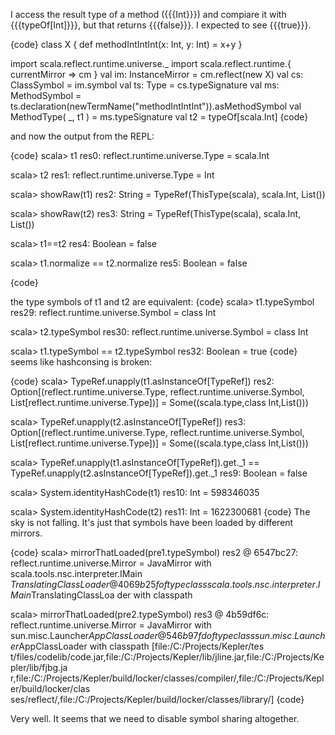 I access the result type of a method ({{{Int}}}) and compiare it with {{{typeOf[Int]}}}, but that returns {{{false}}}. I expected to see {{{true}}}. 

{code}
class X {
   def methodIntIntInt(x: Int, y: Int) = x+y
}

import scala.reflect.runtime.universe._
import scala.reflect.runtime.{ currentMirror => cm }
val im: InstanceMirror = cm.reflect(new X)
val cs: ClassSymbol = im.symbol
val ts: Type = cs.typeSignature
val ms: MethodSymbol = ts.declaration(newTermName("methodIntIntInt")).asMethodSymbol
val MethodType( _, t1 ) = ms.typeSignature
val t2 = typeOf[scala.Int]
{code}

and now the output from the REPL:

{code}
scala> t1
res0: reflect.runtime.universe.Type = scala.Int

scala> t2
res1: reflect.runtime.universe.Type = Int

scala> showRaw(t1)
res2: String = TypeRef(ThisType(scala), scala.Int, List())

scala> showRaw(t2)
res3: String = TypeRef(ThisType(scala), scala.Int, List())

scala> t1==t2
res4: Boolean = false

scala> t1.normalize == t2.normalize
res5: Boolean = false

{code}



the type symbols of t1 and t2 are equivalent:
{code}
scala> t1.typeSymbol
res29: reflect.runtime.universe.Symbol = class Int

scala> t2.typeSymbol
res30: reflect.runtime.universe.Symbol = class Int

scala> t1.typeSymbol == t2.typeSymbol
res32: Boolean = true
{code}
seems like hashconsing is broken:

{code}
scala> TypeRef.unapply(t1.asInstanceOf[TypeRef])
res2: Option[(reflect.runtime.universe.Type, reflect.runtime.universe.Symbol, List[reflect.runtime.universe.Type])] = Some((scala.type,class Int,List()))

scala> TypeRef.unapply(t2.asInstanceOf[TypeRef])
res3: Option[(reflect.runtime.universe.Type, reflect.runtime.universe.Symbol, List[reflect.runtime.universe.Type])] = Some((scala.type,class Int,List()))

scala> TypeRef.unapply(t1.asInstanceOf[TypeRef]).get._1 == TypeRef.unapply(t2.asInstanceOf[TypeRef]).get._1
res9: Boolean = false

scala> System.identityHashCode(t1)
res10: Int = 598346035

scala> System.identityHashCode(t2)
res11: Int = 1622300681
{code}
The sky is not falling. It's just that <package scala> symbols have been loaded by different mirrors.

{code}
scala> mirrorThatLoaded(pre1.typeSymbol)
res2 @ 6547bc27: reflect.runtime.universe.Mirror = JavaMirror with scala.tools.nsc.interpreter.IMain
$TranslatingClassLoader@4069b25f of type class scala.tools.nsc.interpreter.IMain$TranslatingClassLoa
der with classpath <unknown>

scala> mirrorThatLoaded(pre2.typeSymbol)
res3 @ 4b59df6c: reflect.runtime.universe.Mirror = JavaMirror with sun.misc.Launcher$AppClassLoader@
546b97fd of type class sun.misc.Launcher$AppClassLoader with classpath [file:/C:/Projects/Kepler/tes
t/files/codelib/code.jar,file:/C:/Projects/Kepler/lib/jline.jar,file:/C:/Projects/Kepler/lib/fjbg.ja
r,file:/C:/Projects/Kepler/build/locker/classes/compiler/,file:/C:/Projects/Kepler/build/locker/clas
ses/reflect/,file:/C:/Projects/Kepler/build/locker/classes/library/]
{code}

Very well. It seems that we need to disable symbol sharing altogether.
